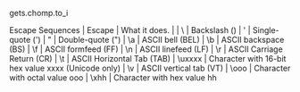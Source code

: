 gets.chomp.to_i 

Escape Sequences
| Escape | What it does. | 
| \\	| Backslash ()
| \'	| Single-quote (')
| \"	| Double-quote (")
| \a	| ASCII bell (BEL)
| \b	| ASCII backspace (BS)
| \f	| ASCII formfeed (FF)
| \n	| ASCII linefeed (LF)
| \r	| ASCII Carriage Return (CR)
| \t	| ASCII Horizontal Tab (TAB)
| \uxxxx	| Character with 16-bit hex value xxxx (Unicode only)
| \v	| ASCII vertical tab (VT)
| \ooo	| Character with octal value ooo
| \xhh	| Character with hex value hh
